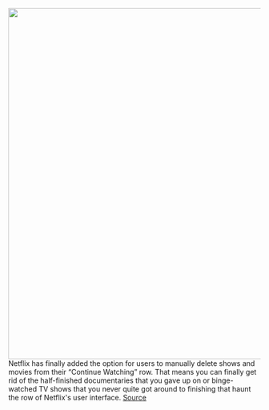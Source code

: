 <img src='https://cdn.vox-cdn.com/thumbor/nPCRdIRAci1f9Lczmmi6oMBdN80=/38x38:1856x883/1200x800/filters:focal(55x107:355x407)/cdn.vox-cdn.com/uploads/chorus_image/image/70459139/Screen_Shot_2022_02_01_at_2.56.52_PM.0.png' width='700px' /><br/>
Netflix has finally added the option for users to manually delete shows and movies from their “Continue Watching” row. That means you can finally get rid of the half-finished documentaries that you gave up on or binge-watched TV shows that you never quite got around to finishing that haunt the row of Netflix's user interface.
<a href='https://www.theverge.com/2022/2/1/22912474/netflix-continue-watching-row-remove-tv-shows-movies-update'> Source <a/>